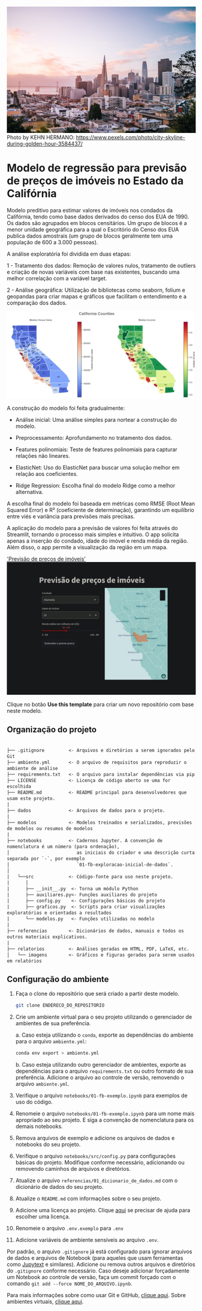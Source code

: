 ![Imagem](relatorios/imagens/pexels-brotherkehn-3584437.jpg)
Photo by KEHN HERMANO: https://www.pexels.com/photo/city-skyline-during-golden-hour-3584437/

# Modelo de regressão para previsão de preços de imóveis no Estado da Califórnia

Modelo preditivo para estimar valores de imóveis nos condados da Califórnia, tendo como base dados derivados do censo dos EUA de 1990. Os dados são agrupados em blocos censitários. Um grupo de blocos é a menor unidade geográfica para a qual o Escritório do Censo dos EUA publica dados amostrais (um grupo de blocos geralmente tem uma população de 600 a 3.000 pessoas).

A análise exploratória foi dividida em duas etapas:

1 - Tratamento dos dados: Remoção de valores nulos, tratamento de outliers e criação de novas variáveis com base nas existentes, buscando uma melhor correlação com a variável target.

2 - Análise geográfica: Utilização de bibliotecas como seaborn, folium e geopandas para criar mapas e gráficos que facilitam o entendimento e a comparação dos dados.

![Imagem](relatorios/imagens/graficos_comparativos.jpg)

A construção do modelo foi feita gradualmente:

* Análise inicial: Uma análise simples para nortear a construção do modelo.

* Preprocessamento: Aprofundamento no tratamento dos dados.

* Features polinomiais: Teste de features polinomiais para capturar relações não lineares.

* ElasticNet: Uso do ElasticNet para buscar uma solução melhor em relação aos coeficientes.

* Ridge Regression: Escolha final do modelo Ridge como a melhor alternativa.

A escolha final do modelo foi baseada em métricas como RMSE (Root Mean Squared Error) e R² (coeficiente de determinação), garantindo um equilíbrio entre viés e variância para previsões mais precisas.

A aplicação do modelo para a previsão de valores foi feita através do Streamlit, tornando o processo mais simples e intuitivo. O app solicita apenas a inserção do condado, idade do imóvel e renda média da região. Além disso, o app permite a visualização da região em um mapa.

['Previsão de preços de imóveis'](https://exemplocalifornia-fbps.streamlit.app/)
![Imagem](relatorios/imagens/streamlit.jpg)


Clique no botão **Use this template** para criar um novo repositório com base neste modelo.

## Organização do projeto

```

├── .gitignore         <- Arquivos e diretórios a serem ignorados pelo Git
├── ambiente.yml       <- O arquivo de requisitos para reproduzir o ambiente de análise
├── requirements.txt   <- O arquivo para instalar dependências via pip
├── LICENSE            <- Licença de código aberto se uma for escolhida
├── README.md          <- README principal para desenvolvedores que usam este projeto.
|
├── dados              <- Arquivos de dados para o projeto.
|
├── modelos            <- Modelos treinados e serializados, previsões de modelos ou resumos de modelos
|
├── notebooks          <- Cadernos Jupyter. A convenção de nomenclatura é um número (para ordenação),
│                         as iniciais do criador e uma descrição curta separada por `-`, por exemplo
│                         `01-fb-exploracao-inicial-de-dados`.
│
|   └──src             <- Código-fonte para uso neste projeto.
|      │
|      ├── __init__.py  <- Torna um módulo Python
|      ├── auxiliares.py<- Funções auxiliares do projeto
|      ├── config.py    <- Configurações básicas do projeto
|      ├── graficos.py  <- Scripts para criar visualizações exploratórias e orientadas a resultados
|      └── modelos.py   <- Funções utilizadas no modelo
|
├── referencias        <- Dicionários de dados, manuais e todos os outros materiais explicativos.
|
├── relatorios         <- Análises geradas em HTML, PDF, LaTeX, etc.
│   └── imagens        <- Gráficos e figuras gerados para serem usados em relatórios
```

## Configuração do ambiente

1. Faça o clone do repositório que será criado a partir deste modelo.

    ```bash
    git clone ENDERECO_DO_REPOSITORIO
    ```

2. Crie um ambiente virtual para o seu projeto utilizando o gerenciador de ambientes de sua preferência.

    a. Caso esteja utilizando o `conda`, exporte as dependências do ambiente para o arquivo `ambiente.yml`:

      ```bash
      conda env export > ambiente.yml
      ```

    b. Caso esteja utilizando outro gerenciador de ambientes, exporte as dependências
    para o arquivo `requirements.txt` ou outro formato de sua preferência. Adicione o
    arquivo ao controle de versão, removendo o arquivo `ambiente.yml`.

3. Verifique o arquivo `notebooks/01-fb-exemplo.ipynb` para exemplos
de uso do código.
4. Renomeie o arquivo `notebooks/01-fb-exemplo.ipynb` para um nome
mais apropriado ao seu projeto. E siga a convenção de nomenclatura para os demais
notebooks.
5. Remova arquivos de exemplo e adicione os arquivos de dados e notebooks do seu
projeto.
6. Verifique o arquivo `notebooks/src/config.py` para configurações básicas do projeto.
Modifique conforme necessário, adicionando ou removendo caminhos de arquivos e
diretórios.
7. Atualize o arquivo `referencias/01_dicionario_de_dados.md` com o dicionário de dados
do seu projeto.
8. Atualize o `README.md` com informações sobre o seu projeto.
9. Adicione uma licença ao projeto. Clique
[aqui](https://docs.github.com/pt/repositories/managing-your-repositorys-settings-and-features/customizing-your-repository/licensing-a-repository)
se precisar de ajuda para escolher uma licença.
10. Renomeie o arquivo `.env.exemplo` para `.env`
11. Adicione variáveis de ambiente sensíveis ao arquivo `.env`.

Por padrão, o arquivo `.gitignore` já está configurado para ignorar arquivos de dados e
arquivos de Notebook (para aqueles que usam ferramentas como
[Jupytext](https://jupytext.readthedocs.io/en/latest/) e similares). Adicione ou remova
outros arquivos e diretórios do `.gitignore` conforme necessário. Caso deseje adicionar
forçadamente um Notebook ao controle de versão, faça um commit forçado com o
comando `git add --force NOME_DO_ARQUIVO.ipynb`.

Para mais informações sobre como usar Git e GitHub, [clique aqui](https://cienciaprogramada.com.br/2021/09/guia-definitivo-git-github/). Sobre ambientes virtuais, [clique aqui](https://cienciaprogramada.com.br/2020/08/ambiente-virtual-projeto-python/).
